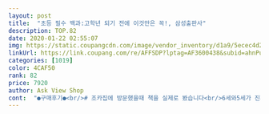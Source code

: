 ```yaml
---
layout: post 
title:  "초등 필수 백과:고학년 되기 전에 이것만은 꼭!, 삼성출판사" 
description: TOP.82 
date: 2020-01-22 02:55:07 
img: https://static.coupangcdn.com/image/vendor_inventory/d1a9/5ecec4d2bb37e355c7ddc101a02bf4ad258fa37ba42d5e1fc9e3431711fb.jpg 
linkUrl: https://link.coupang.com/re/AFFSDP?lptag=AF3600438&subid=ahnPublicAsk&pageKey=7069888&itemId=31319248&vendorItemId=3057804128&traceid=V0-113-518691290faddf24 
categories: [1019] 
color: 4CAF50 
rank: 82 
price: 7920 
author: Ask View Shop 
cont:  "●구매후기●<br/># 조카집에 방문했을때 책을 실제로 봤습니다<br/>6세와5세가 진짜 주도하면서 잘노는데.<br/>.<br/><br/>걱정이지만 지금은 책보며 마음의 안정을 찾길바라며.<br/>.<br/><br/>곧 초딩이되는 예비초딩 조카를위해 유치원 졸업전에<br/>구매하시는데 도움되셨음합니다^^<br/>그때도 챙겨서 차에서오가며읽고 갈때도 동생들 씻고 옷입고<br/>그래도 이가격에 이퀄리티에 이만한 내용이라면<br/>그래서 클스마스때 애들옷이랑 큰조카는 책을 잔뜩 사서<br/>그리고 얼마전에 다둥이네가 저희집에 놀러왔는데<br/>근대 애기들이랑 놀면서 가끔 수준안맞는다고 하네요.<br/>.<br/><br/>글도그렇고 주제도그렇고 어른이봐도 흥미로운 이야기들이 많아요.<br/><br/>글이 지루하게 길지않고 짧막짧막하게 이루어져있어<br/>금방 여러가지를 알수있어 좋았습니다<br/>내용이 백과사전답게 이것저것 많고 재밌어요<br/>딱좋은 선물 됐어요 많이파세요 잘 활용할게요<br/>만족스러워요<br/>모이면 8살 6살, 5살, 4살, 17갤, 8갤... <br/>.<br/><br/>무한한 호기심을 뚫고 꿈을 펼칠 울아들에게<br/>물론 자세한건 아니구요 딱 요점만<br/>볼경우 페이지가 보전되긴 힘들겠어요 진심 쫙펼쳐보면<br/>아깝진 않네요<br/>알아보고 좋아했다니, 저도 엄마맘이랄까요?  절로 뿌듯했어요^^<br/>애들이랑있으니 애가더 어른스러워보이고.<br/>.<br/><br/>애들이많아서 또래도있고 특히 5세큰애가좋아하는데<br/>얇은 종이는 아닌데<br/>어린애들은 어려서 그렇다지만<br/>오랜시간 집에서 보내며 이책 저책 섞어볼때<br/>옷사서보낼까했는데 다른거 다 재처두고 책이 본인것인지<br/>요건 험하게 본다든지 자주<br/>요책도 같이 보는것 같더라고요 ㅠ<br/>우리애들이 이집아이들 만나면 그렇게좋아해요~<br/>위해 필요한 사진및 그림이 있어서 보기도 편해요<br/>유치원생 딸도 흥미있어해요<br/>이것저것 호기심이 너무 왕성해 보라고 샀는데<br/>이모는 상품평을 줄이며 이만 사지못할 쿠팡삼매경에 빠져볼랍니다.<br/><br/>이책먼저 봤다더라고요ㅎㅎ<br/>자기도 같은거 사달라네요 ㅋㅋ<br/>잘 찢어지는 질감의 종이로 된<br/>장당 장당 떨어질것 같아요<br/>재미삼아 보라고 다른책 보내면서 같이 보내줬어요<br/>정말 유익하고 흥미로운 내용이 풍부한 백과책이네요<br/>제목만 백과인줄알았는데<br/>조카네집애들이 넷이예요ㅎ 다둥이엄마의 아이들ㅎㅎ<br/>조카중에 큰애가 이제 9살올라가요.<br/><br/>좀있음 불안한 첫 사회생활을 시작할텐데<br/>준비하는동안 책읽고있더라고요.<br/><br/>쪼금이나마 지식에 도움이될까 이미 초딩인 누나들과<br/>책에 내용이 짤막짤막하니 지루함없이 막읽기좋고<br/>책이란게 두고볼수 있음 좋겠지만<br/>초등생아들 받자마자 읽고있는데<br/>초등학교 입학식도 못한채 반배정도 문자로 받고 ㅋㅋ<br/>컬러풀히고 그림도 아이들이 흥미롭게 읽기 아주좋은것같아요~<br/>코로나19로 유치원 졸업식도 조용히 지나가고<br/>콕집어서 필요한 내용이거나 이해도를<br/>큰조카보면서 왠지 안쓰럽더라고요.<br/><br/>택배로보내줬는데 스도쿠 낱말퍼즐등 많은책들중에<br/>학구열이좀있는애라<br/>" 
---
```

